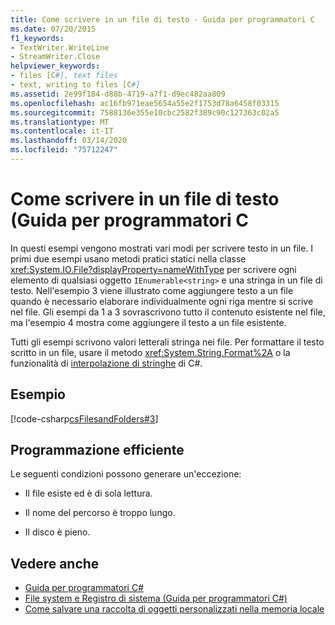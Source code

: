 ```yaml
---
title: Come scrivere in un file di testo - Guida per programmatori C
ms.date: 07/20/2015
f1_keywords:
- TextWriter.WriteLine
- StreamWriter.Close
helpviewer_keywords:
- files [C#], text files
- text, writing to files [C#]
ms.assetid: 2e99f184-d88b-4719-a7f1-d9ec482aa809
ms.openlocfilehash: ac16fb971eae5654a55e2f1753d78a6458f03315
ms.sourcegitcommit: 7588136e355e10cbc2582f389c90c127363c02a5
ms.translationtype: MT
ms.contentlocale: it-IT
ms.lasthandoff: 03/14/2020
ms.locfileid: "75712247"
---
```

# <a name="how-to-write-to-a-text-file-c-programming-guide"></a>Come scrivere in un file di testo (Guida per programmatori C
In questi esempi vengono mostrati vari modi per scrivere testo in un file. I primi due esempi usano metodi pratici statici nella classe <xref:System.IO.File?displayProperty=nameWithType> per scrivere ogni elemento di qualsiasi oggetto `IEnumerable<string>` e una stringa in un file di testo. Nell'esempio 3 viene illustrato come aggiungere testo a un file quando è necessario elaborare individualmente ogni riga mentre si scrive nel file. Gli esempi da 1 a 3 sovrascrivono tutto il contenuto esistente nel file, ma l'esempio 4 mostra come aggiungere il testo a un file esistente.  
  
 Tutti gli esempi scrivono valori letterali stringa nei file. Per formattare il testo scritto in un file, usare il metodo <xref:System.String.Format%2A> o la funzionalità di [interpolazione di stringhe](../../language-reference/tokens/interpolated.md) di C#.  
  
## <a name="example"></a>Esempio  
 [!code-csharp[csFilesandFolders#3](~/samples/snippets/csharp/VS_Snippets_VBCSharp/csFilesAndFolders/CS/FileIteration.cs#3)]  
  
## <a name="robust-programming"></a>Programmazione efficiente  
 Le seguenti condizioni possono generare un'eccezione:  
  
- Il file esiste ed è di sola lettura.  
  
- Il nome del percorso è troppo lungo.  
  
- Il disco è pieno.  
  
## <a name="see-also"></a>Vedere anche

- [Guida per programmatori C#](../index.md)
- [File system e Registro di sistema (Guida per programmatori C#)](./index.md)
- [Come salvare una raccolta di oggetti personalizzati nella memoria locale](https://code.msdn.microsoft.com/CSWinStoreAppSaveCollection-bed5d6e6)
